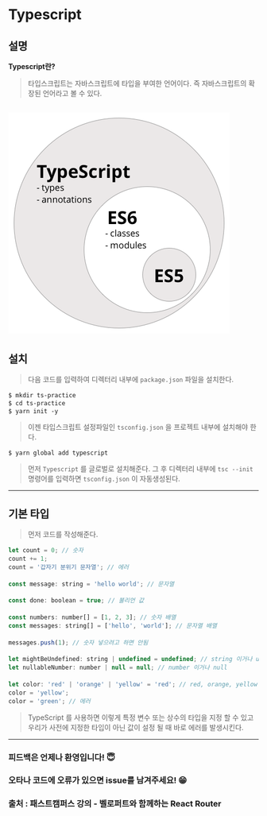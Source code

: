 # Typescript

## 설명

**Typescript란?**
> 타입스크립트는 자바스크립트에 타입을 부여한 언어이다. 즉 자바스크립트의 확장된 언어라고 볼 수 있다.

![Typescript](./Image/typescript.png)
---

## 설치
> 다음 코드를 입력하여 디렉터리 내부에 `package.json` 파일을 설치한다.
```
$ mkdir ts-practice
$ cd ts-practice 
$ yarn init -y
```

> 이젠 타입스크립트 설정파일인 `tsconfig.json` 을 프로젝트 내부에 설치해야 한다.
```
$ yarn global add typescript
```
> 먼저 `Typescript` 를 글로벌로 설치해준다. 그 후 디렉터리 내부에 `tsc --init` 명령어를 입력하면  `tsconfig.json` 이 자동생성된다.  
---

## 기본 타입
> 먼저 코드를 작성해준다.
```javascript
let count = 0; // 숫자
count += 1;
count = '갑자기 분위기 문자열'; // 에러

const message: string = 'hello world'; // 문자열

const done: boolean = true; // 불리언 값

const numbers: number[] = [1, 2, 3]; // 숫자 배열
const messages: string[] = ['hello', 'world']; // 문자열 배열

messages.push(1); // 숫자 넣으려고 하면 안됨

let mightBeUndefined: string | undefined = undefined; // string 이거나 undefined
let nullableNumber: number | null = null; // number 이거나 null 

let color: 'red' | 'orange' | 'yellow' = 'red'; // red, orange, yellow 중 하나
color = 'yellow';
color = 'green'; // 에러
```
> TypeScript 를 사용하면 이렇게 특정 변수 또는 상수의 타입을 지정 할 수 있고 우리가 사전에 지정한 타입이 아닌 값이 설정 될 때 바로 에러를 발생시킨다.
---

### 피드백은 언제나 환영입니다! 😇
### 오타나 코드에 오류가 있으면 issue를 남겨주세요! 😁
### 출처 : 패스트캠퍼스 강의 - 벨로퍼트와 함께하는 React Router
